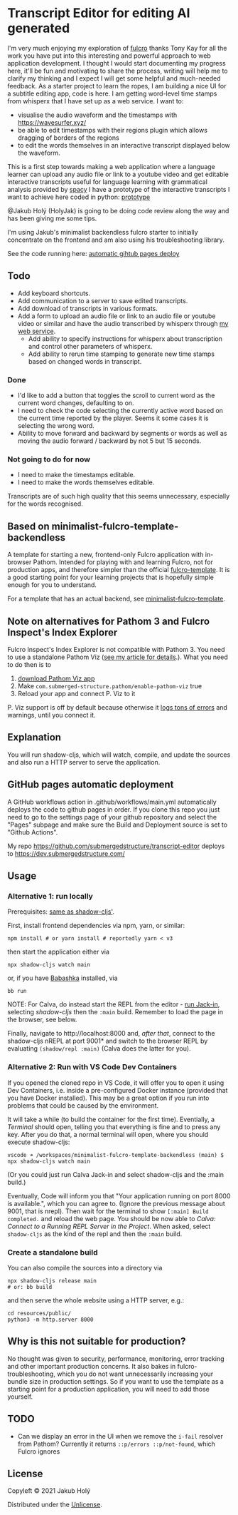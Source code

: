 # Transcript Editor for editing AI generated

I'm very much enjoying my exploration of [fulcro](https://github.com/fulcrologic/fulcro) thanks Tony Kay for all the work you have put into this interesting and powerful approach to web application development. I thought I would start documenting my progress here, it'll be fun and motivating to share the process, writing will help me to clarify my thinking and I expect I will get some helpful and much-needed feedback. As a starter project to learn the ropes, I am building a nice UI for a subtitle editing app, code is here. I am getting word-level time stamps from whisperx that I have set up as a web service. I want to:

* visualise the audio waveform and the timestamps with https://wavesurfer.xyz/ 
* be able to edit timestamps with their regions plugin which allows dragging of borders of the regions 
* to edit the words themselves in an interactive transcript displayed below the waveform.

This is a first step towards making a web application where a language learner can upload any audio file or link to a youtube video and get editable interactive transcripts useful for language learning with grammatical analysis provided by [spacy](https://spacy.io) I have a prototype of the interactive transcripts I want to achieve here coded in python: [prototype](https://submergedstructure.github.io/Polish%20Dialogues.html)

@Jakub Holý (HolyJak) is going to be doing code review along the way and has been giving me some tips.

I'm using Jakub's minimalist backendless fulcro starter to initially concentrate on the frontend and am also using his troubleshooting library.

See the code running here: [automatic gihtub pages deploy](https://dev.submergedstructure.com/)

## Todo

* Add keyboard shortcuts.
* Add communication to a server to save edited transcripts.
* Add download of transcripts in various formats.
* Add a form to upload an audio file or link to an audio file or youtube video or similar and have the audio transcribed by whisperx through [my web service](https://github.com/submergedstructure/runpodWhisperx).
  * Add ability to specify instructions for whisperx about transcription and control other parameters of whisperx.
  * Add ability to rerun time stamping to generate new time stamps based on changed words in transcript.

### Done

* I'd like to add a button that toggles the scroll to current word as the current word changes, defaulting to on.
* I need to check the code selecting the currently active word based on the current time reported by the player. Seems it some cases it is selecting the wrong word.
* Ability to move forward and backward by segments or words as well as moving the audio forward / backward by not 5 but 15 seconds.

### Not going to do for now

* I need to make the timestamps editable.
* I need to make the words themselves editable.

Transcripts are of such high quality that this seems unnecessary, especially for the words recognised.




## Based on minimalist-fulcro-template-backendless

A template for starting a new, frontend-only Fulcro application with in-browser Pathom. Intended for playing with and learning Fulcro, not for production apps, and therefore simpler than the official [fulcro-template](https://github.com/fulcrologic/fulcro-template). It is a good starting point for your learning projects that is hopefully simple enough for you to understand.

For a template that has an actual backend, see [minimalist-fulcro-template](https://github.com/holyjak/minimalist-fulcro-template).


## Note on alternatives for Pathom 3 and Fulcro Inspect's Index Explorer

Fulcro Inspect's Index Explorer is not compatible with Pathom 3. You need to use a standalone Pathom Viz ([see my article for details](https://blog.jakubholy.net/2023/pathom-viz-for-fulcro-pathom3/).). What you need to do then is to 

1. [download Pathom Viz app](https://github.com/wilkerlucio/pathom-viz/releases)
2. Make `com.submerged-structure.pathom/enable-pathom-viz` true
3. Reload your app and connect P. Viz to it

P. Viz support is off by default because otherwise it [logs tons of errors](https://clojurians.slack.com/archives/C87NB2CFN/p1696016550457039) and warnings, until you connect it.

## Explanation

You will run shadow-cljs, which will watch, compile, and update the sources and also run a HTTP server to serve the application.

## GitHub pages automatic deployment

A GitHub workflows action in .github/workflows/main.yml automatically deploys the code to github pages in order. If you clone this repo you just need to go to the settings page of your github repository and select the "Pages" subpage and make sure the Build and Deployment source is set to "Github Actions".

My repo https://github.com/submergedstructure/transcript-editor deploys to https://dev.submergedstructure.com/


## Usage

### Alternative 1: run locally

Prerequisites: [same as shadow-cljs'](https://github.com/thheller/shadow-cljs#requirements).

First, install frontend dependencies via npm, yarn, or similar:

    npm install # or yarn install # reportedly yarn < v3

then start the application either via

    npx shadow-cljs watch main

or, if you have [Babashka](https://babashka.org/) installed, via

    bb run

NOTE: For Calva, do instead start the REPL from the editor - [run Jack-in](https://calva.io/connect/#jack-in-let-calva-start-the-repl-for-you), selecting _shadow-cljs_ then the `:main` build. Remember to load the page in the browser, see below.

Finally, navigate to http://localhost:8000 and, _after that_, connect to the shadow-cljs nREPL at port 9001\* and switch to the browser REPL by evaluating `(shadow/repl :main)` (Calva does the latter for you).

### Alternative 2: Run with VS Code Dev Containers

If you opened the cloned repo in VS Code, it will offer you to open it using Dev Containers,
i.e. inside a pre-configured Docker instance (provided that you have Docker installed).
This may be a great option if you run into problems that could be caused by the environment.

It will take a while (to build the container for the first time). Eventially, a _Terminal_ should open, telling you that everything is fine and to press any key. After you do that, a normal terminal will open, where you should execute shadow-cljs:

```
vscode ➜ /workspaces/minimalist-fulcro-template-backendless (main) $ npx shadow-cljs watch main
```

(Or you could just run Calva Jack-in and select shadow-cljs and the :main build.)

Eventually, Code will inform you that "Your application running on port 8000 is available.", which you can agree to. (Ignore the previous message about 9001, that is nrepl). Then wait for the terminal to show `[:main] Build completed.` and reload the web page. You should be now able to _Calva: Connect to a Running REPL Server in the Project_. When asked, select `shadow-cljs` as the kind of the repl and then the `:main` build.

### Create a standalone build

You can also compile the sources into a directory via

    npx shadow-cljs release main
    # or: bb build

and then serve the whole website using a HTTP server, e.g.:

    cd resources/public/
    python3 -m http.server 8000

## Why is this not suitable for production?

No thought was given to security, performance, monitoring, error tracking and other important production concerns. It also bakes in fulcro-troubleshooting, which you do not want unnecessarily increasing your bundle size in production settings. So if you want to use the template as a starting point for a production application, you will need to add those yourself.

## TODO

* Can we display an error in the UI when we remove the `i-fail` resolver from Pathom? Currently it returns `::p/errors ::p/not-found`, which Fulcro ignores

## License

Copyleft © 2021 Jakub Holý

Distributed under the [Unlicense](https://unlicense.org/).
